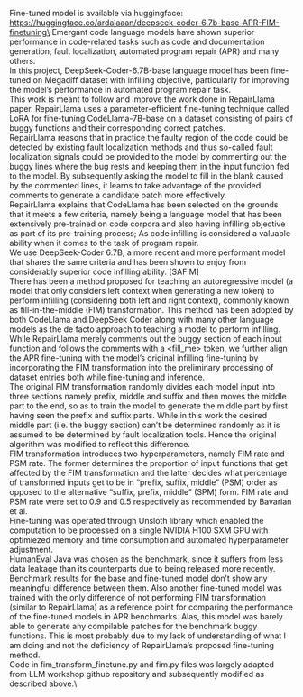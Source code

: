 Fine-tuned model is available via huggingface:\
https://huggingface.co/ardalaaan/deepseek-coder-6.7b-base-APR-FIM-finetuning\
Emergant code language models have shown superior performance in code-related tasks such as code and documentation generation, fault localization, automated program repair (APR) and many others.\
In this project, DeepSeek-Coder-6.7B-base language model has been fine-tuned on Megadiff dataset with infilling objective, particularly for improving the model’s performance in automated program repair task.\
This work is meant to follow and improve the work done in RepairLlama paper. RepairLlama uses a parameter-efficient fine-tuning technique called LoRA for fine-tuning CodeLlama-7B-base on a dataset consisting of pairs of buggy functions and their corresponding correct patches.\
RepairLlama reasons that in practice the faulty region of the code could be detected by existing fault localization methods and thus so-called fault localization signals could be provided to the model by commenting out the buggy lines where the bug rests and keeping them in the input function fed to the model. By subsequently asking the model to fill in the blank caused by the commented lines, it learns to take advantage of the provided comments to generate a candidate patch more effectively.\
RepairLlama explains that CodeLlama has been selected on the grounds that it meets a few criteria, namely being a language model that has been extensively pre-trained on code corpora and also having infilling objective as part of its pre-training process; As code infilling is considered a valuable ability when it comes to the task of program repair.\
We use DeepSeek-Coder 6.7B, a more recent and more performant model that shares the same criteria and has been shown to enjoy from considerably superior code infilling ability. [SAFIM]\
There has been a method proposed for teaching an autoregressive model (a model that only considers left context when generating a new token) to perform infilling (considering both left and right context), commonly known as fill-in-the-middle (FIM) transformation. This method has been adopted by both CodeLlama and DeepSeek Coder along with many other language models as the de facto approach to teaching a model to perform infilling.\
While RepairLlama merely comments out the buggy section of each input function and follows the comments with a <fill_me> token, we further align the APR fine-tuning with the model’s original infilling fine-tuning by incorporating the FIM transformation into the preliminary processing of dataset entries both while fine-tuning and inference.\
The original FIM transformation randomly divides each model input into three sections namely prefix, middle and suffix and then moves the middle part to the end, so as to train the model to generate the middle part by first having seen the prefix and suffix parts. While in this work the desired middle part (i.e. the buggy section) can’t be determined randomly as it is assumed to be determined by fault localization tools. Hence the original algorithm was modified to reflect this difference.\
FIM transformation introduces two hyperparameters, namely FIM rate and PSM rate. The former determines the proportion of input functions that get affected by the FIM transformation and the latter decides what percentage of transformed inputs get to be in “prefix, suffix, middle” (PSM) order as opposed to the alternative “suffix, prefix, middle” (SPM) form. FIM rate and PSM rate were set to 0.9 and 0.5 respectively as recommended by Bavarian et al.\
Fine-tuning was operated through Unsloth library which enabled the computation to be processed on a single NVIDIA H100 SXM GPU with optimiezed memory and time consumption and automated hyperparameter adjustment.\
HumanEval Java was chosen as the benchmark, since it suffers from less data leakage than its counterparts due to being released more recently.\
Benchmark results for the base and fine-tuned model don’t show any meaningful difference between them. Also another fine-tuned model was trained with the only difference of not performing FIM transformation (similar to RepairLlama) as a reference point for comparing the performance of the fine-tuned models in APR benchmarks. Alas, this model was barely able to generate any compilable patches for the benchmark buggy functions. This is most probably due to my lack of understanding of what I am doing and not the deficiency of RepairLlama’s proposed fine-tuning method.\
Code in fim_transform_finetune.py and fim.py files was largely adapted from LLM workshop github repository and subsequently modified as described above.\
